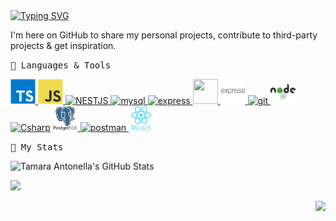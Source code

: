   
 
<div>
    <a href="https://git.io/typing-svg"><img src="https://readme-typing-svg.demolab.com?font=Fira+Code&pause=1000&color=886ce4&width=435&lines=Welcome+to+my+github+profile+!" alt="Typing SVG" /></a>
</div>
  
<p>I'm here on GitHub to share my personal projects, contribute to third-party projects & get inspiration. </p>


<samp> 💜 Languages & Tools</samp>
<p align="left">   
        <a href="https://www.typescriptlang.org/" title="typescript" target="_blank" rel="noreferrer"> <img src="https://raw.githubusercontent.com/devicons/devicon/master/icons/typescript/typescript-original.svg" alt="typescript" width="40" height="40"/> </a>
  <a href="https://developer.mozilla.org/en-US/docs/Web/JavaScript" title="javascript" target="_blank"> <img src="https://raw.githubusercontent.com/devicons/devicon/master/icons/javascript/javascript-original.svg" alt="javascript" width="40" height="40"/> </a> 
  <a href="https://nestjs.com/" title="nest js" target="_blank"> <img src="https://res.cloudinary.com/dvfxhcflx/image/upload/v1687981229/icons8-nestjs-48_kdo5nv.png" alt="NESTJS" width="40" height="40"/>  </a> 
  <a href="https://www.mysql.com/" title="mysql" target="_blank"> <img src="https://res.cloudinary.com/dvfxhcflx/image/upload/v1687981416/icons8-my-sql-48_exl504.png" alt="mysql" width="40" height="40"/> </a> 
    <a href="https://www.docker.com/" target="_blank" title="docker"> <img src="https://res.cloudinary.com/dvfxhcflx/image/upload/v1687981513/icons8-docker-48_ymxchs.png" alt="express" width="40" height="40"/> </a> 
  <a href="https://aws.amazon.com/es/" title="aws" target="_blank"> <img src="https://res.cloudinary.com/dvfxhcflx/image/upload/v1687981628/icons8-amazon-web-services-48_h4jy19.png" width="40" height="40"/> </a> 
    <a href="https://expressjs.com" target="_blank" title="expressjs"> <img src="https://raw.githubusercontent.com/devicons/devicon/master/icons/express/express-original-wordmark.svg" alt="express" width="40" height="40"/> </a> 
    <a href="https://git-scm.com/" target="_blank" title="git"> <img src="https://www.vectorlogo.zone/logos/git-scm/git-scm-icon.svg" alt="git" width="40" height="40"/> </a> 
    <a href="https://nodejs.org" target="_blank" title="node"> <img src="https://raw.githubusercontent.com/devicons/devicon/master/icons/nodejs/nodejs-original-wordmark.svg" alt="nodejs" width="40" height="40"/> </a> 
    <a href="https://sequelize.org/" title="sequelize"><img alt="Csharp" width="40" height="40" src="https://icongr.am/devicon/sequelize-original.svg?size=128&color=currentColor"></a> 
    <a href="https://www.postgresql.org" target="_blank" title="postgreSQL" > <img src="https://raw.githubusercontent.com/devicons/devicon/master/icons/postgresql/postgresql-original-wordmark.svg" alt="postgresql" width="40" height="40"/> </a> 
    <a href="https://postman.com" target="_blank"title="postman" > <img src="https://www.vectorlogo.zone/logos/getpostman/getpostman-icon.svg" alt="postman" width="40" height="40"/> </a> 
    <a href="https://reactjs.org/" target="_blank" title="react" > <img src="https://raw.githubusercontent.com/devicons/devicon/master/icons/react/react-original-wordmark.svg" alt="react" width="40" height="40"/> </a> 
</p>


<samp>💜 My Stats</samp>
        <p>
            <!-- Activity Widget -->
            <img alt="Tamara Antonella's GitHub Stats"
                    src="https://github-readme-stats.vercel.app/api/top-langs/?username=tamaraantonella&layout=compact&theme=slateorange" />
        </p>
        <a href = "https://www.codewars.com/users/tamaraantonella"><img src="https://www.codewars.com/users/tamaraantonella/badges/small"></a>
        



<div align="right">

![](https://komarev.com/ghpvc/?username=tamaraantonella&color=ff69b4)

</div>

